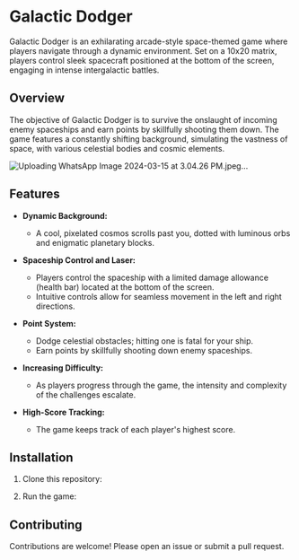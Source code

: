# Galactic Dodger

Galactic Dodger is an exhilarating arcade-style space-themed game where players navigate through a dynamic environment. Set on a 10x20 matrix, players control sleek spacecraft positioned at the bottom of the screen, engaging in intense intergalactic battles.

## Overview

The objective of Galactic Dodger is to survive the onslaught of
 incoming enemy spaceships and earn points by skillfully shooting them down. The game features a constantly shifting background, simulating the vastness of space, with various celestial bodies and cosmic elements.

![Uploading WhatsApp Image 2024-03-15 at 3.04.26 PM.jpeg…]()
## Features

- **Dynamic Background:**
  - A cool, pixelated cosmos scrolls past you, dotted with luminous orbs and enigmatic planetary blocks.
  
- **Spaceship Control and Laser:**
  - Players control the spaceship with a limited damage allowance (health bar) located at the bottom of the screen.
  - Intuitive controls allow for seamless movement in the left and right directions.
  
- **Point System:**
  - Dodge celestial obstacles; hitting one is fatal for your ship.
  - Earn points by skillfully shooting down enemy spaceships.
  
- **Increasing Difficulty:**
  - As players progress through the game, the intensity and complexity of the challenges escalate.
  
- **High-Score Tracking:**
  - The game keeps track of each player's highest score.
  
## Installation

1. Clone this repository:

2. Run the game:

## Contributing

Contributions are welcome! Please open an issue or submit a pull request.
